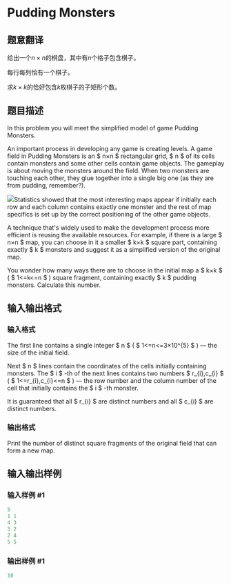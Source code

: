# Pudding Monsters

## 题意翻译

给出一个$n\times n$的棋盘，其中有$n$个格子包含棋子。

每行每列恰有一个棋子。

求$k\times k$的恰好包含$k$枚棋子的子矩形个数。

## 题目描述

In this problem you will meet the simplified model of game Pudding Monsters.

An important process in developing any game is creating levels. A game field in Pudding Monsters is an $ n×n $ rectangular grid, $ n $ of its cells contain monsters and some other cells contain game objects. The gameplay is about moving the monsters around the field. When two monsters are touching each other, they glue together into a single big one (as they are from pudding, remember?).

![](https://cdn.luogu.com.cn/upload/vjudge_pic/CF526F/20aa5815ee72cc21be376a3c3bc47e609a6b5dc1.png)Statistics showed that the most interesting maps appear if initially each row and each column contains exactly one monster and the rest of map specifics is set up by the correct positioning of the other game objects.

A technique that's widely used to make the development process more efficient is reusing the available resources. For example, if there is a large $ n×n $ map, you can choose in it a smaller $ k×k $ square part, containing exactly $ k $ monsters and suggest it as a simplified version of the original map.

You wonder how many ways there are to choose in the initial map a $ k×k $ ( $ 1<=k<=n $ ) square fragment, containing exactly $ k $ pudding monsters. Calculate this number.

## 输入输出格式

### 输入格式

The first line contains a single integer $ n $ ( $ 1<=n<=3×10^{5} $ ) — the size of the initial field.

Next $ n $ lines contain the coordinates of the cells initially containing monsters. The $ i $ -th of the next lines contains two numbers $ r_{i},c_{i} $ ( $ 1<=r_{i},c_{i}<=n $ ) — the row number and the column number of the cell that initially contains the $ i $ -th monster.

It is guaranteed that all $ r_{i} $ are distinct numbers and all $ c_{i} $ are distinct numbers.

### 输出格式

Print the number of distinct square fragments of the original field that can form a new map.

## 输入输出样例

### 输入样例 #1

```cpp
5
1 1
4 3
3 2
2 4
5 5

```
### 输出样例 #1

```cpp
10

```
